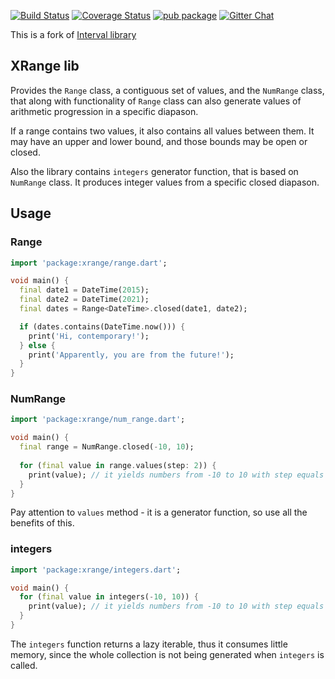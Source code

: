 [![Build Status](https://travis-ci.com/gyrdym/xrange.svg?branch=master)](https://travis-ci.com/gyrdym/xrange)
[![Coverage Status](https://coveralls.io/repos/github/gyrdym/xrange/badge.svg?branch=master)](https://coveralls.io/github/gyrdym/xrange?branch=master)
[![pub package](https://img.shields.io/pub/v/xrange.svg)](https://pub.dartlang.org/packages/xrange)
[![Gitter Chat](https://badges.gitter.im/gyrdym/gyrdym.svg)](https://gitter.im/gyrdym/)

This is a fork of [Interval library](https://github.com/seaneagan/interval)

## XRange lib

Provides the `Range` class, a contiguous set of values, and the `NumRange` class, that along with functionality of 
`Range` class can also generate values of arithmetic progression in a specific diapason.

If a range contains two values, it also contains all values between them.  It may have an upper and lower bound, 
and those bounds may be open or closed.

Also the library contains `integers` generator function, that is based on `NumRange` class. It produces integer values 
from a specific closed diapason.

## Usage

### Range

```dart
import 'package:xrange/range.dart';

void main() {
  final date1 = DateTime(2015);
  final date2 = DateTime(2021);
  final dates = Range<DateTime>.closed(date1, date2);

  if (dates.contains(DateTime.now())) {
    print('Hi, contemporary!');
  } else {
    print('Apparently, you are from the future!');
  }
}
```

### NumRange

```dart
import 'package:xrange/num_range.dart';

void main() {
  final range = NumRange.closed(-10, 10);
  
  for (final value in range.values(step: 2)) {
    print(value); // it yields numbers from -10 to 10 with step equals 2
  }
}
```

Pay attention to `values` method - it is a generator function, so use all the benefits of this.

### integers

````dart
import 'package:xrange/integers.dart';

void main() {
  for (final value in integers(-10, 10)) {
    print(value); // it yields numbers from -10 to 10 with step equals 2
  }
}
````

The `integers` function returns a lazy iterable, thus it consumes little memory, since the whole collection is not 
being generated when `integers` is called.
